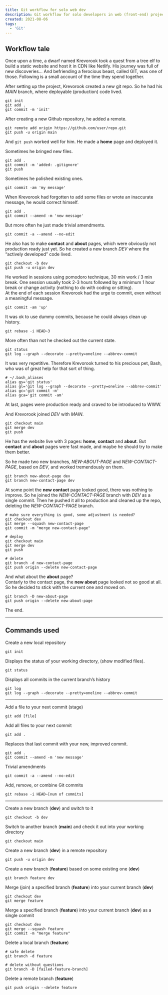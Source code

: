 ```yaml
---
title: Git workflow for solo web dev
description: Git workflow for solo developers in web (front-end) projects
created: 2021-08-06
tags:
  - 'Git'
---
```


## Workflow tale

Once upon a time, a dwarf named Krevorook took a quest from a tree elf to build a static website and host it in CDN like Netlify. His journey was full of new discoveries… And befriending a ferocious beast, called GIT, was one of those. Following is a small account of the time they spend together.

After setting up the project, Krevorook created a new git repo.
So he had his _MAIN_ branch, where deployable (production) code lived.

```shell
git init
git add .
git commit -m 'init'
```

After creating a new Github repository, he added a remote.

```shell
git remote add origin https://github.com/user/repo.git
git push -u origin main
```

And `git push` worked well for him. He made a **home** page and deployed it.

Sometimes he bringed new files.

```shell
git add .
git commit -m 'added: .gitignore'
git push
```

Sometimes he polished existing ones.

```shell
git commit -am 'my message'
```

When Krevorook had forgotten to add some files or wrote an inaccurate message, he would correct himself.

```shell
git add .
git commit --amend -m 'new message'
```

But more often he just made trivial amendments.

```shell
git commit -a --amend --no-edit
```

He also has to make **contact** and **about** pages, which were obviously not production ready just yet.
So he created a new branch _DEV_ where the “actively developed” code lived.

```shell
git checkout -b dev
git push -u origin dev
```

He worked in sessions using pomodoro technique, 30 min work / 3 min break. One session usually took 2-3 hours followed by a minimum 1 hour break or change activity (nothing to do with coding or sitting).\
At the end of each session Krevorook had the urge to commit, even without a meaningful message.

```shell
git commit -am 'up'
```

It was ok to use dummy commits, because he could always clean up history.

```shell
git rebase -i HEAD~3
```

More often than not he checked out the current state.

```shell
git status
git log --graph --decorate --pretty=oneline --abbrev-commit
```

It was very repetitive. Therefore Krevorook turned to his precious pet, Bash, who was of great help for that sort of thing.

```shell
# ~/.bash_aliases
alias gs='git status'
alias gl='git log --graph --decorate --pretty=oneline --abbrev-commit'
alias gc='git commit -m'
alias gca='git commit -am'
```

At last, pages were production ready and craved to be introduced to WWW.

And Krevorook joined _DEV_ with _MAIN_.

```shell
git checkout main
git merge dev
git push
```

He has the website live with 3 pages: **home**, **contact** and **about**.
But **contact** and **about** pages were fast made, and maybe he should try to make them better.

So he made two new branches, _NEW-ABOUT-PAGE_ and _NEW-CONTACT-PAGE_, based on _DEV_, and worked tremendously on them.

```shell
git branch new-about-page dev
git branch new-contact-page dev
```

At some point the **new contact** page looked good, there was nothing to improve. So he joined the _NEW-CONTACT-PAGE_ branch with _DEV_ as a single commit. Then he pushed it all to production and cleaned up the repo, deleting the _NEW-CONTACT-PAGE_ branch.

```shell
# make sure everything is good, some adjustment is needed?
git checkout dev
git merge --squash new-contact-page
git commit -m "merge new-contact-page"

# deploy
git checkout main
git merge dev
git push

# delete
git branch -d new-contact-page
git push origin --delete new-contact-page
```

And what about the **about** page?\
Contarly to the contact page, the **new about** page looked not so good at all. So he decided to stick with the current one and moved on.

```shell
git branch -D new-about-page
git push origin --delete new-about-page
```

The end.

---

## Commands used

Create a new local repository

```shell
git init
```

Displays the status of your working directory, (show modified files).

```shell
git status
```

Displays all commits in the current branch’s history

```shell
git log
git log --graph --decorate --pretty=oneline --abbrev-commit
```

---

Add a file to your next commit (stage)

```shell
git add [file]
```

Add all files to your next commit

```shell
git add .
```

Replaces that last commit with your new, improved commit.

```shell
git add .
git commit --amend -m 'new message'
```

Trivial amendments

```shell
git commit -a --amend --no-edit
```

Add, remove, or combine Git commits

```shell
git rebase -i HEAD~[num of commits]
```

---

Create a new branch (**dev**) and switch to it

```shell
git checkout -b dev
```

Switch to another branch (**main**) and check it out into your working directory

```shell
git checkout main
```

Create a new branch (**dev**) in a remote repository

```shell
git push -u origin dev
```

Create a new branch (**feature**) based on some existing one (**dev**)

```shell
git branch feature dev
```

Merge (join) a specified branch (**feature**) into your current branch (**dev**)

```shell
git checkout dev
git merge feature
```

Merge a specified branch (**feature**) into your current branch (**dev**)
as a single commit

```shell
git checkout dev
git merge --squash feature
git commit -m "merge feature"
```

Delete a local branch (**feature**)

```shell
# safe delete
git branch -d feature

# delete without questions
git branch -D [failed-feature-branch]
```

Delete a remote branch (**feature**)

```shell
git push origin --delete feature
```
